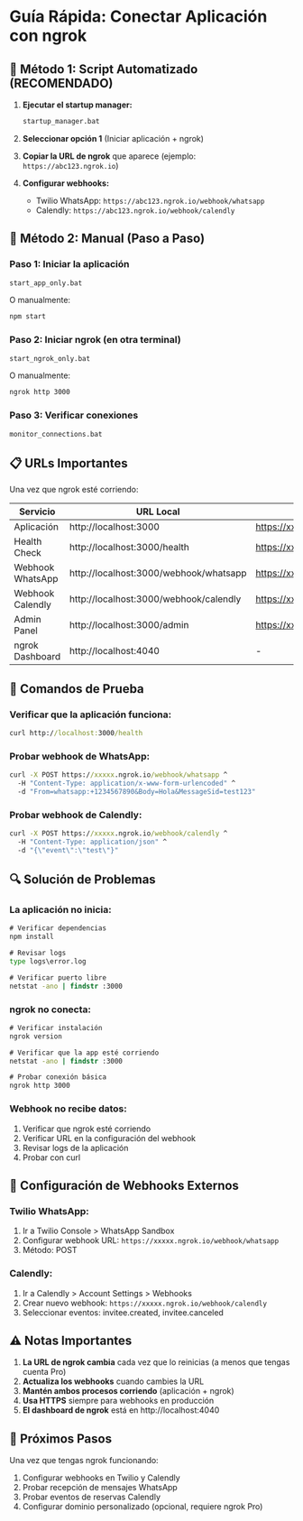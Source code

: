 # Guía Rápida: Conectar Aplicación con ngrok

## 🚀 Método 1: Script Automatizado (RECOMENDADO)

1. **Ejecutar el startup manager:**

   ```cmd
   startup_manager.bat
   ```

2. **Seleccionar opción 1** (Iniciar aplicación + ngrok)

3. **Copiar la URL de ngrok** que aparece (ejemplo: `https://abc123.ngrok.io`)

4. **Configurar webhooks:**
   - Twilio WhatsApp: `https://abc123.ngrok.io/webhook/whatsapp`
   - Calendly: `https://abc123.ngrok.io/webhook/calendly`

## 🔧 Método 2: Manual (Paso a Paso)

### Paso 1: Iniciar la aplicación

```cmd
start_app_only.bat
```

O manualmente:

```cmd
npm start
```

### Paso 2: Iniciar ngrok (en otra terminal)

```cmd
start_ngrok_only.bat
```

O manualmente:

```cmd
ngrok http 3000
```

### Paso 3: Verificar conexiones

```cmd
monitor_connections.bat
```

## 📋 URLs Importantes

Una vez que ngrok esté corriendo:

| Servicio         | URL Local                              | URL Pública (ngrok)                     |
| ---------------- | -------------------------------------- | --------------------------------------- |
| Aplicación       | http://localhost:3000                  | https://xxxxx.ngrok.io                  |
| Health Check     | http://localhost:3000/health           | https://xxxxx.ngrok.io/health           |
| Webhook WhatsApp | http://localhost:3000/webhook/whatsapp | https://xxxxx.ngrok.io/webhook/whatsapp |
| Webhook Calendly | http://localhost:3000/webhook/calendly | https://xxxxx.ngrok.io/webhook/calendly |
| Admin Panel      | http://localhost:3000/admin            | https://xxxxx.ngrok.io/admin            |
| ngrok Dashboard  | http://localhost:4040                  | -                                       |

## 🧪 Comandos de Prueba

### Verificar que la aplicación funciona:

```cmd
curl http://localhost:3000/health
```

### Probar webhook de WhatsApp:

```cmd
curl -X POST https://xxxxx.ngrok.io/webhook/whatsapp ^
  -H "Content-Type: application/x-www-form-urlencoded" ^
  -d "From=whatsapp:+1234567890&Body=Hola&MessageSid=test123"
```

### Probar webhook de Calendly:

```cmd
curl -X POST https://xxxxx.ngrok.io/webhook/calendly ^
  -H "Content-Type: application/json" ^
  -d "{\"event\":\"test\"}"
```

## 🔍 Solución de Problemas

### La aplicación no inicia:

```cmd
# Verificar dependencias
npm install

# Revisar logs
type logs\error.log

# Verificar puerto libre
netstat -ano | findstr :3000
```

### ngrok no conecta:

```cmd
# Verificar instalación
ngrok version

# Verificar que la app esté corriendo
netstat -ano | findstr :3000

# Probar conexión básica
ngrok http 3000
```

### Webhook no recibe datos:

1. Verificar que ngrok esté corriendo
2. Verificar URL en la configuración del webhook
3. Revisar logs de la aplicación
4. Probar con curl

## 📝 Configuración de Webhooks Externos

### Twilio WhatsApp:

1. Ir a Twilio Console > WhatsApp Sandbox
2. Configurar webhook URL: `https://xxxxx.ngrok.io/webhook/whatsapp`
3. Método: POST

### Calendly:

1. Ir a Calendly > Account Settings > Webhooks
2. Crear nuevo webhook: `https://xxxxx.ngrok.io/webhook/calendly`
3. Seleccionar eventos: invitee.created, invitee.canceled

## ⚠️ Notas Importantes

1. **La URL de ngrok cambia** cada vez que lo reinicias (a menos que tengas cuenta Pro)
2. **Actualiza los webhooks** cuando cambies la URL
3. **Mantén ambos procesos corriendo** (aplicación + ngrok)
4. **Usa HTTPS** siempre para webhooks en producción
5. **El dashboard de ngrok** está en http://localhost:4040

## 🎯 Próximos Pasos

Una vez que tengas ngrok funcionando:

1. Configurar webhooks en Twilio y Calendly
2. Probar recepción de mensajes WhatsApp
3. Probar eventos de reservas Calendly
4. Configurar dominio personalizado (opcional, requiere ngrok Pro)
